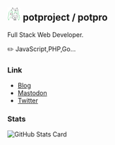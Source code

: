 ## <img src="https://raw.githubusercontent.com/potproject/potproject/master/img/my.png" width="30" height="30"> potproject / potpro

Full Stack Web Developer.

 :pencil2: JavaScript,PHP,Go...

### Link

* [Blog](https://blog.potproject.net/)
* [Mastodon](https://mastodon.potproject.net/)
* [Twitter](https://twitter.com/potpro)


### Stats

![GitHub Stats Card](https://github-readme-stats.vercel.app/api?username=potproject)

<!--

**potproject/potproject** is a ✨ _special_ ✨ repository because its `README.md` (this file) appears on your GitHub profile.

-->

